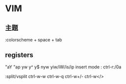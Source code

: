 # VIM 

##  主题 
:colorscheme + space + tab

## registers
"aY "ap
yw y^ y$ nyw
yiw/iW/is/ip
insert mode : ctrl-r:/0a

:split/vsplit
ctrl-w-w
ctrl-w-q
ctrl-w+/-
ctrl-w</>


